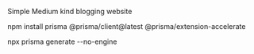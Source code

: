Simple Medium kind blogging website


npm install prisma @prisma/client@latest @prisma/extension-accelerate

npx prisma generate --no-engine